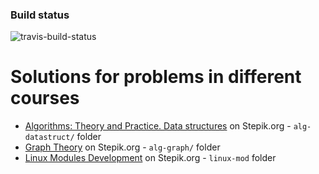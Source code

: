 ### Build status
![travis-build-status](https://travis-ci.org/vpetrigo/courses.svg?branch=master)

# Solutions for problems in different courses

- [Algorithms: Theory and Practice. Data structures](https://stepik.org/course/%D0%90%D0%BB%D0%B3%D0%BE%D1%80%D0%B8%D1%82%D0%BC%D1%8B-%D1%82%D0%B5%D0%BE%D1%80%D0%B8%D1%8F-%D0%B8-%D0%BF%D1%80%D0%B0%D0%BA%D1%82%D0%B8%D0%BA%D0%B0-%D0%A1%D1%82%D1%80%D1%83%D0%BA%D1%82%D1%83%D1%80%D1%8B-%D0%B4%D0%B0%D0%BD%D0%BD%D1%8B%D1%85-1547) on Stepik.org - `alg-datastruct/` folder
- [Graph Theory](https://stepik.org/course/%D0%9E%D1%81%D0%BD%D0%BE%D0%B2%D1%8B-%D1%82%D0%B5%D0%BE%D1%80%D0%B8%D0%B8-%D0%B3%D1%80%D0%B0%D1%84%D0%BE%D0%B2-126/) on Stepik.org - `alg-graph/` folder
- [Linux Modules Development](https://stepik.org/course/2051/) on Stepik.org - `linux-mod` folder
